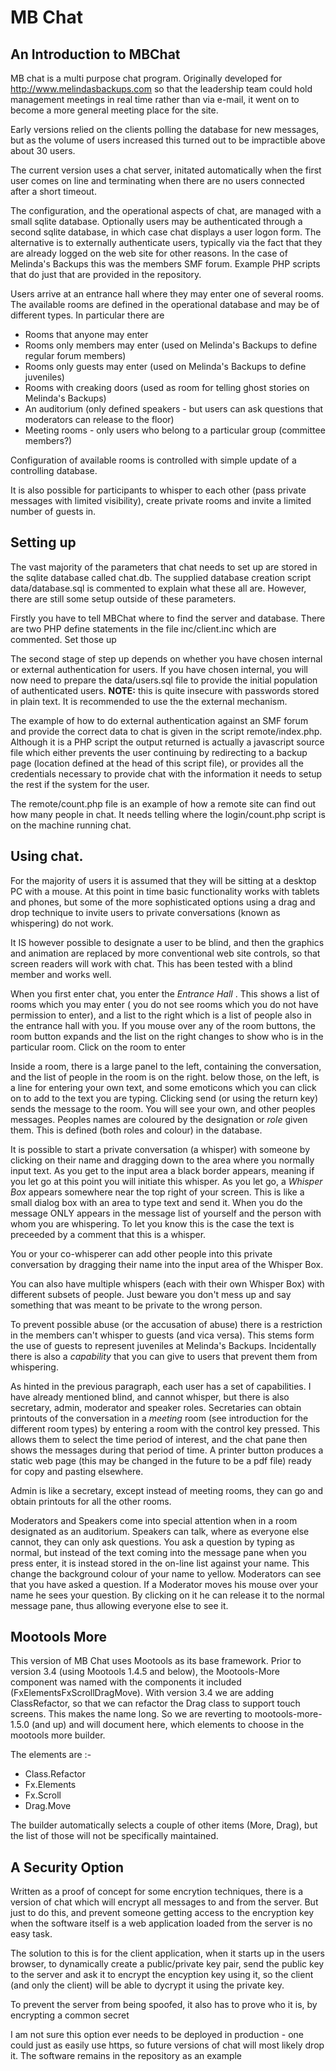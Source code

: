 # MB Chat

## An Introduction to MBChat

MB chat is a multi purpose chat program.  Originally developed for
http://www.melindasbackups.com so that the leadership team could hold
management meetings in real time rather than via e-mail, it went on to
become a more general meeting place for the site.

Early versions relied on the clients polling the database for new messages, but 
as the volume of users increased this turned out to be impractible above about 30 users.

The current version uses a chat server, initated automatically when the first user comes
on line and terminating when there are no users connected after a short timeout.

The configuration, and the operational aspects of chat, are managed with a small sqlite
database. Optionally users may be authenticated through a second sqlite database, in which case
chat displays a user logon form.  The alternative is to externally authenticate users, typically
via the fact that they are already logged on the web site for other reasons.  In the case
of Melinda's Backups this was the members SMF forum.  Example PHP scripts that do just that
are provided in the repository.

Users arrive at an entrance hall where they may enter one of several rooms.  The available rooms are 
defined in the operational database and may be of different types.  In particular there are
* Rooms that anyone may enter
* Rooms only members may enter (used on Melinda's Backups to define regular forum members)
* Rooms only guests may enter (used on Melinda's Backups to define juveniles)
* Rooms with creaking doors (used as room for telling ghost stories on Melinda's Backups)
* An auditorium (only defined speakers - but users can ask questions that moderators can release to the floor)
* Meeting rooms - only users who belong to a particular group (committee members?) 

Configuration of available rooms is controlled with simple update of a
controlling database.

It is also possible for participants to whisper to each other (pass private messages with
limited visibility), create private rooms and invite a limited number of guests in.

## Setting up

The vast majority of the parameters that chat needs to set up are stored in the sqlite database called
chat.db.  The supplied database creation script data/database.sql is commented to explain what these all are.
However, there are still some setup outside of these parameters.

Firstly you have to tell MBChat where to find the server and database.  There are two PHP define statements
in the file inc/client.inc which are commented.  Set those up

The second stage of step up depends on whether you have chosen internal or external authentication for users.
If you have chosen internal, you will now need to prepare the data/users.sql file to provide the initial population
of authenticated users.  **NOTE:** this is quite insecure with passwords stored in plain text.  It is recommended
to use the the external mechanism.

The example of how to do external authentication against an SMF forum and provide the correct data to chat is given
in the script remote/index.php.  Although it is a PHP script the output returned is actually a javascript source file
which either prevents the user continuing by redirecting to a backup page (location defined at the head of this script
file), or provides all the credentials necessary to provide chat with the information it needs to setup the rest if 
the system for the user. 

The remote/count.php file is an example of how a remote site can find out how many people in chat.  It needs telling where
the login/count.php script is on the machine running chat.


## Using chat.

For the majority of users it is assumed that they will be sitting at a desktop PC with a mouse.  At this point in time
basic functionality works with tablets and phones, but some of the more sophisticated options using a drag and drop technique
to invite users to private conversations (known as whispering) do not work.

It IS however possible to designate a user to be blind, and then the graphics and animation are replaced by more conventional
web site controls, so that screen readers will work with chat.  This has been tested with a blind member and works well.

When you first enter chat, you enter the *Entrance Hall* .  This shows a list of rooms which you may enter ( you do not see
rooms which you do not have permission to enter), and a list to the right which is a list of people also in the entrance 
hall with you.  If you mouse over any of the room buttons, the room button expands and the list on the right changes 
to show who is in the particular room. Click on the room to enter

Inside a room, there is a large panel to the left, containing the conversation, and the list of people in the room is on the right.
below those, on the left, is a line for entering your own text, and some emoticons which you can click on to add to the text you 
are typing. Clicking send (or using the return key) sends the message to the room.  You will see your own, and other peoples 
messages.  Peoples names are coloured by the designation or *role* given them.  This is defined (both roles and colour) in
the database.

It is possible to start a private conversation (a whisper) with someone by clicking on their name and dragging down to the area
where you normally input text.  As you get to the input area a black border appears, meaning if you let go at this point you will 
initiate this whisper.  As you let go, a *Whisper Box* appears somewhere near the top right of your screen.  This is like a small 
dialog box with an area to type text and send it.  When you do the message ONLY appears in the message list of yourself and the person
with whom you are whispering.  To let you know this is the case the text is preceeded by a comment that this is a whisper.

You or your co-whisperer can add other people into this private conversation by dragging their name into the input area of the Whisper Box.

You can also have multiple whispers (each with their own Whisper Box) with different subsets of people.  Just beware you don't mess up and 
say something that was meant to be private to the wrong person.

To prevent possible abuse (or the accusation of abuse) there is a restriction in the members can't whisper to guests (and vica versa). This
stems form the use of guests to represent juveniles at Melinda's Backups.  Incidentally there is also a *capability* that you can give to users
that prevent them from whispering.

As hinted in the previous paragraph, each user has a set of capabilities.  I have already mentioned blind, and cannot whisper, but there is also
secretary, admin, moderator and speaker roles.  Secretaries can obtain printouts of the conversation in a *meeting* room (see introduction for
the different room types) by entering a room with the control key pressed. This allows them to select the time period of interest, and 
the chat pane then shows the messages during that period of time.  A printer button produces a static web page (this may be changed
in the future to be a pdf file) ready for copy and pasting elsewhere.

Admin is like a secretary, except instead of meeting rooms, they can go and obtain printouts for all the other rooms. 

Moderators and Speakers come into special attention when in a room designated as an auditorium.  Speakers can talk, where as everyone else cannot,
they can only ask questions.  You ask a question by typing as normal, but instead of the text coming into the message pane when you press enter, 
it is instead stored in the on-line list against your name.  This change the background colour of your name to yellow.  Moderators can see that
you have asked a question. If a Moderator moves his mouse over your name he sees your question.  By clicking on it he can release it to the normal 
message pane, thus allowing everyone else to see it.

## Mootools More

This version of MB Chat uses Mootools as its base framework.  Prior to version 3.4 (using Mootools 1.4.5 and below), the Mootools-More component was
named with the components it included (FxElementsFxScrollDragMove).  With version 3.4 we are adding ClassRefactor, so that we can refactor the Drag class
to support touch screens.  This makes the name long.  So we are reverting to mootools-more-1.5.0 (and up) and will document here, which elements to choose
in the mootools more builder.

The elements are :-
* Class.Refactor
* Fx.Elements
* Fx.Scroll
* Drag.Move
 
The builder automatically selects a couple of other items (More, Drag), but the list of those will not be specifically maintained.

## A Security Option

Written as a proof of concept for some encrytion techniques, there is a version of chat
which will encrypt all messages to and from the server.  But just to do this, and prevent
someone getting access to the encryption key when the software itself is a web application
loaded from the server is no easy task.

The solution to this is for the client application, when it starts up in the users browser, to
dynamically create a public/private key pair, send the public key to the server and ask it to encrypt
the encyption key using it, so the client (and only the client) will be able to dycrypt it using
the private key.

To prevent the server from being spoofed, it also has to prove who it is, by encrypting a common secret

I am not sure this option ever needs to be deployed in production - one could just as easily use https,
so future versions of chat will most likely drop it.  The software remains in the repository as an example






 
